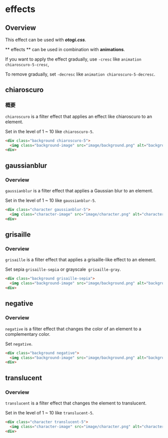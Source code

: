 # effects

## Overview

This effect can be used with ***otogi.css***.

** effects ** can be used in combination with **animations**.

If you want to apply the effect gradually, use `-cresc` like `animation chiaroscuro-5-cresc`,

To remove gradually, set `-decresc` like `animation chiaroscuro-5-decresc`.

## chiaroscuro

### 概要

`chiaroscuro` is a filter effect that applies an effect like chiaroscuro to an element.

Set in the level of 1 ~ 10 like `chiaroscuro-5`.

```html
<div class="background chiaroscuro-5">
  <img class="background-image" src="image/background.png" alt="background" />
<div>
```

## gaussianblur

### Overview

`gaussianblur` is a filter effect that applies a Gaussian blur to an element.

Set in the level of 1 ~ 10 like `gaussianblur-5`.

```html
<div class="character gaussianblur-5">
  <img class="character-image" src="image/character.png" alt="character" />
<div>
```

## grisaille

### Overview

`grisaille` is a filter effect that applies a grisaille-like effect to an element.

Set sepia `grisaille-sepia` or grayscale` grisaille-gray`.

```html
<div class="background grisaille-sepia">
  <img class="background-image" src="image/background.png" alt="background" />
<div>
```

## negative

### Overview

`negative` is a filter effect that changes the color of an element to a complementary color.

Set `negative`.

```html
<div class="background negative">
  <img class="background-image" src="image/background.png" alt="background" />
<div>
```

## translucent

### Overview

`translucent` is a filter effect that changes the element to translucent.

Set in the level of 1 ~ 10 like `translucent-5`.

```html
<div class="character translucent-5">
  <img class="character-image" src="image/character.png" alt="character" />
<div>
```

